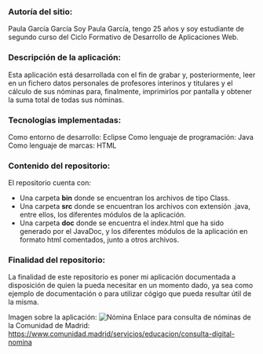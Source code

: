 ### Autoría del sitio:
Paula García García
Soy Paula García, tengo 25 años y soy estudiante de segundo curso del Ciclo Formativo de Desarrollo de Aplicaciones Web.
### Descripción de la aplicación:
Esta aplicación está desarrollada con el fin de grabar y, posteriormente, leer en un fichero datos personales de profesores interinos y titulares y el cálculo de sus nóminas para, finalmente, imprimirlos por pantalla y obtener la suma total de todas sus nóminas.
### Tecnologías implementadas:
Como entorno de desarrollo: Eclipse
Como lenguaje de programación: Java
Como lenguaje de marcas: HTML
### Contenido del repositorio:
El repositorio cuenta con:
* Una carpeta **bin** donde se encuentran los archivos de tipo Class.
* Una carpeta **src** donde se encuentran los archivos con extensión .java, entre ellos, los diferentes módulos de la aplicación.
* Una carpeta **doc** donde se encuentra el index.html que ha sido generado por el JavaDoc, y los diferentes módulos de la aplicación en formato html comentados, junto
a otros archivos.
### Finalidad del repositorio:
La finalidad de este repositorio es poner mi aplicación documentada a disposición de quien la pueda necesitar en un momento dado, ya sea como ejemplo de documentación o para utilizar cógigo que pueda resultar útil de la misma.

Imagen sobre la aplicación:
![Nómina](https://user-images.githubusercontent.com/98886748/160679209-1d39faa1-9639-449d-a90e-62ab09544d2d.jpg)
Enlace para consulta de nóminas de la Comunidad de Madrid:
https://www.comunidad.madrid/servicios/educacion/consulta-digital-nomina

